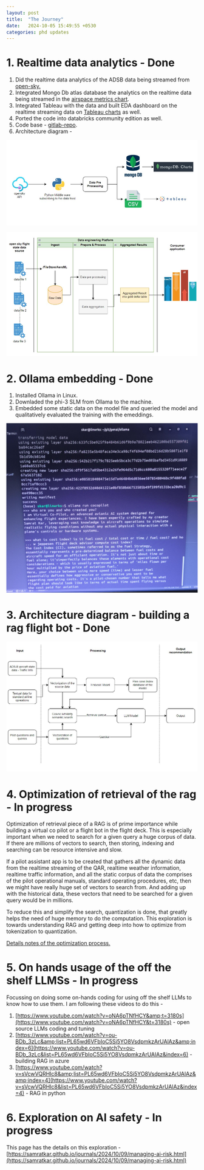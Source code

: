 ```yaml
---
layout: post
title:  "The Journey"
date:   2024-10-05 15:49:55 +0530
categories: phd updates
---
```

# 1. Realtime data analytics - Done

1. Did the realtime data analytics of the ADSB data being streamed from [open-sky.](https://openskynetwork.github.io/opensky-api/)
2. Integrated Mongo Db atlas database the analytics on the realtime data being streamed in the [airspace metrics chart](https://charts.mongodb.com/charts-project-0-ohwbybj/public/dashboards/c7ea23df-7b65-4361-a644-f9b1344504aa).
3. Integrated Tableau with the data and built EDA dashboard on the realtime streaming data on [Tableau charts](https://public.tableau.com/views/airdata-viz/Dashboard1?:language=en-GB&:sid=&:redirect=auth&:display_count=n&:origin=viz_share_link) as well.
4. Ported the code into databricks community edition as well.
5. Code base - [gitlab-repo](https://gitlab.com/samratk/mtech-cloudcomputing/-/tree/main/4sem/final-yr-project/code?ref_type=heads).
6. Architecture diagram -

![arch-dia](/assets/img/open-sky-rt-stream.jpg)

![data-st-viz](/assets/img/data-stream-viz.jpg)

# 2. Ollama embedding - Done

1. Installed Ollama in Linux.
2. Downladed the phi-3 SLM from Ollama to the machine.
3. Embedded some static data on the model file and queried the model and qualitatively evaluated the training with the emeddings.

![ollama](/assets/img/ollama-phi3.jpg)

# 3. Architecture diagram - building a rag flight bot - Done

![arch-flight-bot](/assets/img/rag.jpg)

# 4. Optimization of retrieval of the rag - In progress

Optimization of retrieval piece of a RAG is of prime importance while building a virtual co pilot or a flight bot in the flight deck. This is especially important when we need to search for a given query a huge corpus of data. If there are millions of vectors to search, then storing, indexing and searching can be resource intensive and slow.

If a pilot assistant app is to be created that gathers all the dynamic data from the realtime streaming of the QAR, realtime weather information, realtime traffic information, and all the static corpus of data the comprises of the pilot operational manuals, standard operating procedures, etc, then we might have really huge set of vectors to search from. And adding up with the historical data, these vectors that need to be searched for a given query would be in millions.

To reduce this and simplify the search, quantization is done, that greatly helps the need of huge memory to do the computation. This exploration is towards understanding RAG and getting deep into how to optimize from tokenization to quantization.

[Details notes of the optimization process. ](https://samratkar.github.io/2024/10/05/retrieval-optimization.html)

# 5. On hands usage of the off the shelf LLMSs - In progress

Focussing on doing some on-hands coding for using off the shelf LLMs to know how to use them. I am following these videos to do this -

1. [https://www.youtube.com/watch?v=oNA6pTNfHCY&amp;t=3180s](https://www.youtube.com/watch?v=oNA6pTNfHCY&t=3180s) - open source LLMs coding and tuning
2. [https://www.youtube.com/watch?v=ou-BDb_3zLc&amp;list=PL65wd6VFbIoC5Si5YO8VsdpmkzArUAlAz&amp;index=6](https://www.youtube.com/watch?v=ou-BDb_3zLc&list=PL65wd6VFbIoC5Si5YO8VsdpmkzArUAlAz&index=6) - building RAG in azure
3. [https://www.youtube.com/watch?v=sVcwVQRHIc8&amp;list=PL65wd6VFbIoC5Si5YO8VsdpmkzArUAlAz&amp;index=4](https://www.youtube.com/watch?v=sVcwVQRHIc8&list=PL65wd6VFbIoC5Si5YO8VsdpmkzArUAlAz&index=4) - RAG in python

# 6. Exploration on AI safety - In progress

This page has the details on this exploration - [https://samratkar.github.io/journals/2024/10/09/managing-ai-risk.html](https://samratkar.github.io/journals/2024/10/09/managing-ai-risk.html)
